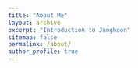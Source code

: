 ```yaml
---
title: "About Me"
layout: archive
excerpt: "Introduction to Junghoon"
sitemap: false
permalink: /about/
author_profile: true
---
```

